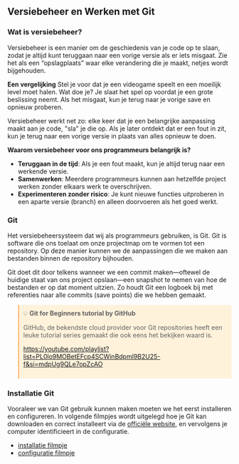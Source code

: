 ## Versiebeheer en Werken met Git

### Wat is versiebeheer?
Versiebeheer is een manier om de geschiedenis van je code op te slaan, zodat je altijd kunt teruggaan naar een vorige versie als er iets misgaat. Zie het als een “opslagplaats” waar elke verandering die je maakt, netjes wordt bijgehouden.

**Een vergelijking**
Stel je voor dat je een videogame speelt en een moeilijk level moet halen. Wat doe je? Je slaat het spel op voordat je een grote beslissing neemt. Als het misgaat, kun je terug naar je vorige save en opnieuw proberen.

Versiebeheer werkt net zo: elke keer dat je een belangrijke aanpassing maakt aan je code, "sla" je die op. Als je later ontdekt dat er een fout in zit, kun je terug naar een vorige versie in plaats van alles opnieuw te doen.

**Waarom versiebeheer voor ons programmeurs belangrijk is?**
- **Teruggaan in de tijd**: Als je een fout maakt, kun je altijd terug naar een werkende versie.
- **Samenwerken**: Meerdere programmeurs kunnen aan hetzelfde project werken zonder elkaars werk te overschrijven.
- **Experimenteren zonder risico**: Je kunt nieuwe functies uitproberen in een aparte versie (branch) en alleen doorvoeren als het goed werkt.

### Git

Het versiebeheersysteem dat wij als programmeurs gebruiken, is Git. Git is software die ons toelaat om onze projectmap om te vormen tot een repository. Op deze manier kunnen we de aanpassingen die we maken aan bestanden binnen de repository bijhouden.

Git doet dit door telkens wanneer we een commit maken—oftewel de huidige staat van ons project opslaan—een snapshot te nemen van hoe de bestanden er op dat moment uitzien. Zo houdt Git een logboek bij met referenties naar alle commits (save points) die we hebben gemaakt.

<blockquote style="background:#FFF2DB; padding:10px; border-color:#FFAB5B">
💡 <strong>Git for Beginners tutorial by GitHub</strong>

GitHub, de bekendste cloud provider voor Git repositories heeft een leuke tutorial series gemaakt die ook eens het bekijken waard is.

https://youtube.com/playlist?list=PL0lo9MOBetEFcp4SCWinBdpml9B2U25-f&si=mdpUg9QLe7opZcAO
</blockquote>

### Installatie Git

Vooraleer we van Git gebruik kunnen maken moeten we het eerst installeren en configureren. In volgende filmpjes wordt uitgelegd hoe je Git kan downloaden en correct installeert via de [officiële website](https://git-scm.com/), en vervolgens je computer identificieert in de configuratie.
- [installatie filmpje](https://ap.cloud.panopto.eu/Panopto/Pages/Viewer.aspx?id=1b026931-ffba-4e91-aeac-ad8d00b9e7f7)
- [configuratie filmpje](https://ap.cloud.panopto.eu/Panopto/Pages/Viewer.aspx?id=3ebfe5eb-e1e3-478a-8280-ad9800846010)

